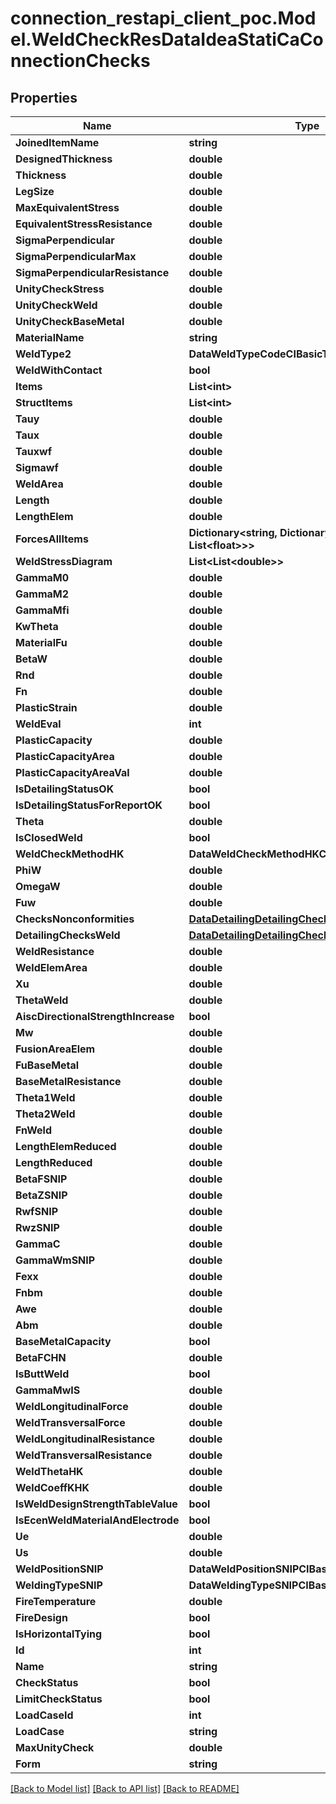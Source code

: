 # connection_restapi_client_poc.Model.WeldCheckResDataIdeaStatiCaConnectionChecks

## Properties

Name | Type | Description | Notes
------------ | ------------- | ------------- | -------------
**JoinedItemName** | **string** |  | [optional] 
**DesignedThickness** | **double** |  | [optional] 
**Thickness** | **double** |  | [optional] 
**LegSize** | **double** |  | [optional] 
**MaxEquivalentStress** | **double** |  | [optional] 
**EquivalentStressResistance** | **double** |  | [optional] 
**SigmaPerpendicular** | **double** |  | [optional] 
**SigmaPerpendicularMax** | **double** |  | [optional] 
**SigmaPerpendicularResistance** | **double** |  | [optional] 
**UnityCheckStress** | **double** |  | [optional] 
**UnityCheckWeld** | **double** |  | [optional] 
**UnityCheckBaseMetal** | **double** |  | [optional] 
**MaterialName** | **string** |  | [optional] 
**WeldType2** | **DataWeldTypeCodeCIBasicTypes** |  | [optional] 
**WeldWithContact** | **bool** |  | [optional] 
**Items** | **List&lt;int&gt;** |  | [optional] 
**StructItems** | **List&lt;int&gt;** |  | [optional] 
**Tauy** | **double** |  | [optional] 
**Taux** | **double** |  | [optional] 
**Tauxwf** | **double** |  | [optional] 
**Sigmawf** | **double** |  | [optional] 
**WeldArea** | **double** |  | [optional] 
**Length** | **double** |  | [optional] 
**LengthElem** | **double** |  | [optional] 
**ForcesAllItems** | **Dictionary&lt;string, Dictionary&lt;string, List&lt;float&gt;&gt;&gt;** |  | [optional] 
**WeldStressDiagram** | **List&lt;List&lt;double&gt;&gt;** |  | [optional] 
**GammaM0** | **double** |  | [optional] 
**GammaM2** | **double** |  | [optional] 
**GammaMfi** | **double** |  | [optional] 
**KwTheta** | **double** |  | [optional] 
**MaterialFu** | **double** |  | [optional] 
**BetaW** | **double** |  | [optional] 
**Rnd** | **double** |  | [optional] 
**Fn** | **double** |  | [optional] 
**PlasticStrain** | **double** |  | [optional] 
**WeldEval** | **int** |  | [optional] 
**PlasticCapacity** | **double** |  | [optional] 
**PlasticCapacityArea** | **double** |  | [optional] 
**PlasticCapacityAreaVal** | **double** |  | [optional] 
**IsDetailingStatusOK** | **bool** |  | [optional] 
**IsDetailingStatusForReportOK** | **bool** |  | [optional] 
**Theta** | **double** |  | [optional] 
**IsClosedWeld** | **bool** |  | [optional] 
**WeldCheckMethodHK** | **DataWeldCheckMethodHKCIBasicTypes** |  | [optional] 
**PhiW** | **double** |  | [optional] 
**OmegaW** | **double** |  | [optional] 
**Fuw** | **double** |  | [optional] 
**ChecksNonconformities** | [**DataDetailingDetailingChecksWeldCIBasicTypes**](DataDetailingDetailingChecksWeldCIBasicTypes.md) |  | [optional] 
**DetailingChecksWeld** | [**DataDetailingDetailingChecksWeldCIBasicTypes**](DataDetailingDetailingChecksWeldCIBasicTypes.md) |  | [optional] 
**WeldResistance** | **double** |  | [optional] 
**WeldElemArea** | **double** |  | [optional] 
**Xu** | **double** |  | [optional] 
**ThetaWeld** | **double** |  | [optional] 
**AiscDirectionalStrengthIncrease** | **bool** |  | [optional] 
**Mw** | **double** |  | [optional] 
**FusionAreaElem** | **double** |  | [optional] 
**FuBaseMetal** | **double** |  | [optional] 
**BaseMetalResistance** | **double** |  | [optional] 
**Theta1Weld** | **double** |  | [optional] 
**Theta2Weld** | **double** |  | [optional] 
**FnWeld** | **double** |  | [optional] 
**LengthElemReduced** | **double** |  | [optional] 
**LengthReduced** | **double** |  | [optional] 
**BetaFSNIP** | **double** |  | [optional] 
**BetaZSNIP** | **double** |  | [optional] 
**RwfSNIP** | **double** |  | [optional] 
**RwzSNIP** | **double** |  | [optional] 
**GammaC** | **double** |  | [optional] 
**GammaWmSNIP** | **double** |  | [optional] 
**Fexx** | **double** |  | [optional] 
**Fnbm** | **double** |  | [optional] 
**Awe** | **double** |  | [optional] 
**Abm** | **double** |  | [optional] 
**BaseMetalCapacity** | **bool** |  | [optional] 
**BetaFCHN** | **double** |  | [optional] 
**IsButtWeld** | **bool** |  | [optional] 
**GammaMwIS** | **double** |  | [optional] 
**WeldLongitudinalForce** | **double** |  | [optional] 
**WeldTransversalForce** | **double** |  | [optional] 
**WeldLongitudinalResistance** | **double** |  | [optional] 
**WeldTransversalResistance** | **double** |  | [optional] 
**WeldThetaHK** | **double** |  | [optional] 
**WeldCoeffKHK** | **double** |  | [optional] 
**IsWeldDesignStrengthTableValue** | **bool** |  | [optional] 
**IsEcenWeldMaterialAndElectrode** | **bool** |  | [optional] 
**Ue** | **double** |  | [optional] 
**Us** | **double** |  | [optional] 
**WeldPositionSNIP** | **DataWeldPositionSNIPCIBasicTypes** |  | [optional] 
**WeldingTypeSNIP** | **DataWeldingTypeSNIPCIBasicTypes** |  | [optional] 
**FireTemperature** | **double** |  | [optional] 
**FireDesign** | **bool** |  | [optional] 
**IsHorizontalTying** | **bool** |  | [optional] 
**Id** | **int** |  | [optional] 
**Name** | **string** |  | [optional] 
**CheckStatus** | **bool** |  | [optional] 
**LimitCheckStatus** | **bool** |  | [optional] 
**LoadCaseId** | **int** |  | [optional] 
**LoadCase** | **string** |  | [optional] 
**MaxUnityCheck** | **double** |  | [optional] 
**Form** | **string** |  | [optional] 

[[Back to Model list]](../README.md#documentation-for-models) [[Back to API list]](../README.md#documentation-for-api-endpoints) [[Back to README]](../README.md)

